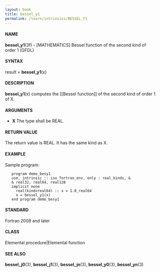 ```yaml
---
layout: book
title: bessel_y1
permalink: /learn/intrinsics/BESSEL_Y1
---
```

#### NAME

__bessel\_y1__(3f) - \[MATHEMATICS\] Bessel function of the second kind of order 1
(GFDL)

#### SYNTAX

result = __bessel\_y1__(x)

#### DESCRIPTION

__bessel\_y1__(x) computes the \[\[Bessel function\]\] of the second
kind of order 1 of X.

#### ARGUMENTS

  - __X__
    The type shall be REAL.

#### RETURN VALUE

The return value is REAL. It has the same kind as X.

#### EXAMPLE

Sample program:

```
   program demo_besy1
   use, intrinsic :: iso_fortran_env, only : real_kinds, &
   & real32, real64, real128
   implicit none
     real(kind=real64) :: x = 1.0_real64
     x = bessel_y1(x)
   end program demo_besy1
```

#### STANDARD

Fortran 2008 and later

#### CLASS

Elemental procedure\|Elemental function

#### SEE ALSO

__bessel\_j0__(3), __bessel\_j1__(3), __bessel\_jn__(3),
__bessel\_y0__(3), __bessel\_yn__(3)
